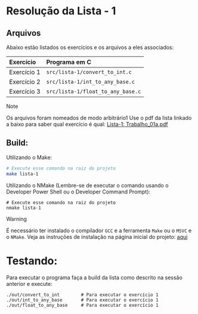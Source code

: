 # Resolução da Lista - 1

## Arquivos
Abaixo estão listados os exercícios e os arquivos a eles associados:

| Exercício | Programa em C |
| :- | :- | 
| Exercício 1 | `src/lista-1/convert_to_int.c` |
| Exercício 2 | `src/lista-1/int_to_any_base.c` |
| Exercício 3 | `src/lista-1/float_to_any_base.c` |

> [!NOTE]
> Os arquivos foram nomeados de modo arbitrário1
> Use o pdf da lista linkado a baixo para saber qual exercício é qual:
> [Lista-1: Trabalho_01a.pdf](https://github.com/user-attachments/files/20428064/Trabalho_01a.pdf)

## Build:
Utilizando o Make:
```sh
# Execute esse comando na raiz do projeto
make lista-1
```

Utilizando o NMake (Lembre-se de executar o comando usando o Developer Power Shell ou o Developer Command Prompt):
```pwsh
# Execute esse comando na raiz do projeto
nmake lista-1
```

> [!WARNING]
> É necessário ter instalado o compilador `GCC` e a ferramenta `Make` ou o `MSVC` e o `NMake`.
> Veja as instruções de instalação na página inicial do projeto: [aqui](../README.md/#compiladores)

# Testando:
Para executar o programa faça a build da lista como descrito na sessão anterior e execute:
```
./out/convert_to_int        # Para executar o exercício 1
./out/int_to_any_base       # Para executar o exercício 1
./out/float_to_any_base     # Para executar o exercício 1
```
